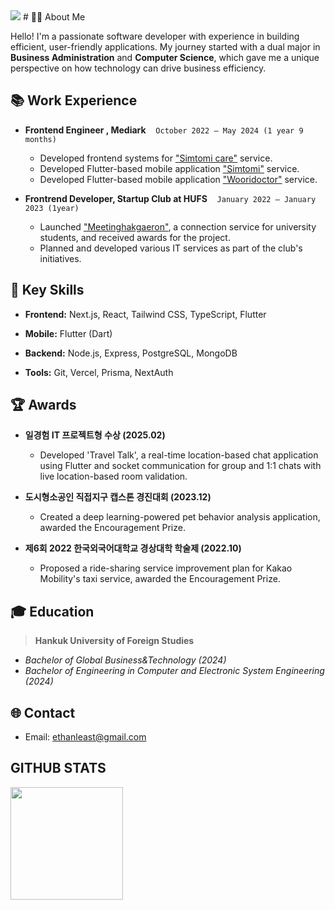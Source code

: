 
<img src="https://capsule-render.vercel.app/api?type=slice&height=300&color=gradient&text=welcome%20to%20GyuHa's%20github&fontColor=00000&fontAlignY=50&animation=blink&descAlign=64&descAlignY=42&rotate=20&fontAlign=55&fontSize=50" />
# 👨‍💻 About Me

Hello! I'm a passionate software developer with experience in building efficient, user-friendly applications. My journey started with a dual major in **Business Administration** and **Computer Science**, which gave me a unique perspective on how technology can drive business efficiency.
## 📚 Work Experience

* **Frontend Engineer , Mediark**&nbsp;&nbsp;&nbsp;&nbsp;`October 2022 – May 2024 (1 year 9 months)`
  - Developed frontend systems for ["Simtomi care"](https://simtomi.com/care) service.
  - Developed Flutter-based mobile application ["Simtomi"](https://simtomi.com) service.
  - Developed Flutter-based mobile application ["Wooridoctor"](https://wooridoctor.app/) service.
 
    
* **Frontrend Developer, Startup Club at HUFS**&nbsp;&nbsp;&nbsp;&nbsp;`January 2022 – January 2023 (1year)`
  - Launched ["Meetinghakgaeron"](https://meetingo.me), a connection service for university students, and received awards for the project.
  - Planned and developed various IT services as part of the club's initiatives.
## 🚀 Key Skills

* **Frontend:** Next.js, React, Tailwind CSS, TypeScript, Flutter

* **Mobile:** Flutter (Dart)
* **Backend:** Node.js, Express, PostgreSQL, MongoDB
* **Tools:** Git, Vercel, Prisma, NextAuth



## 🏆 Awards

* **일경험 IT 프로젝트형 수상 (2025.02)**
  - Developed 'Travel Talk', a real-time location-based chat application using Flutter and socket communication for group and 1:1 chats with live location-based room validation.

* **도시형소공인 직접지구 캡스톤 경진대회 (2023.12)**
  - Created a deep learning-powered pet behavior analysis application, awarded the Encouragement Prize.

* **제6회 2022 한국외국어대학교 경상대학 학술제 (2022.10)**
  - Proposed a ride-sharing service improvement plan for Kakao Mobility's taxi service, awarded the Encouragement Prize.

  
## 🎓 Education

>**Hankuk University of Foreign Studies**  
  - _Bachelor of Global Business&Technology (2024)_  
  - _Bachelor of Engineering in Computer and Electronic System Engineering (2024)_

## 🌐 Contact

* Email: [ethanleast@gmail.com](mailto:ethanleast@gmail.com)

## GITHUB STATS
<p>
  <img src="https://github-readme-stats.vercel.app/api?username=GyuhaWang&show_icons=true&count_private=true&hide=stars&title_color=4a4d4f&icon_color=ffc08e&text_color=6e726d"" style="height:180px"/>
    
</p>
  
 






